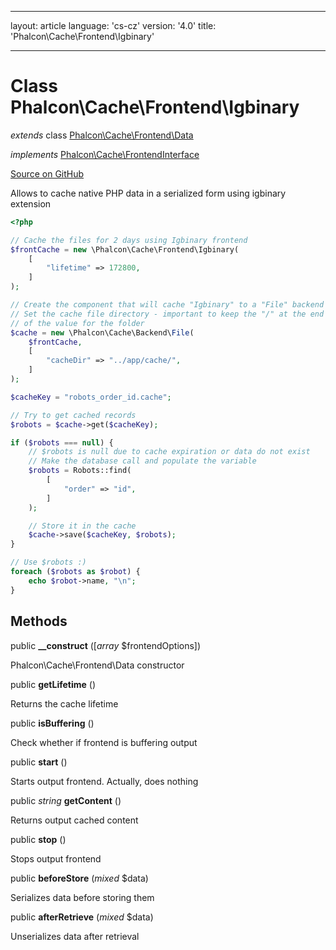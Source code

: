 * * *

layout: article language: 'cs-cz' version: '4.0' title: 'Phalcon\Cache\Frontend\Igbinary'

* * *

# Class **Phalcon\Cache\Frontend\Igbinary**

*extends* class [Phalcon\Cache\Frontend\Data](Phalcon_Cache_Frontend_Data)

*implements* [Phalcon\Cache\FrontendInterface](Phalcon_Cache_FrontendInterface)

<a href="https://github.com/phalcon/cphalcon/tree/v4.0.0/phalcon/cache/frontend/igbinary.zep" class="btn btn-default btn-sm">Source on GitHub</a>

Allows to cache native PHP data in a serialized form using igbinary extension

```php
<?php

// Cache the files for 2 days using Igbinary frontend
$frontCache = new \Phalcon\Cache\Frontend\Igbinary(
    [
        "lifetime" => 172800,
    ]
);

// Create the component that will cache "Igbinary" to a "File" backend
// Set the cache file directory - important to keep the "/" at the end of
// of the value for the folder
$cache = new \Phalcon\Cache\Backend\File(
    $frontCache,
    [
        "cacheDir" => "../app/cache/",
    ]
);

$cacheKey = "robots_order_id.cache";

// Try to get cached records
$robots = $cache->get($cacheKey);

if ($robots === null) {
    // $robots is null due to cache expiration or data do not exist
    // Make the database call and populate the variable
    $robots = Robots::find(
        [
            "order" => "id",
        ]
    );

    // Store it in the cache
    $cache->save($cacheKey, $robots);
}

// Use $robots :)
foreach ($robots as $robot) {
    echo $robot->name, "\n";
}

```

## Methods

public **__construct** ([*array* $frontendOptions])

Phalcon\Cache\Frontend\Data constructor

public **getLifetime** ()

Returns the cache lifetime

public **isBuffering** ()

Check whether if frontend is buffering output

public **start** ()

Starts output frontend. Actually, does nothing

public *string* **getContent** ()

Returns output cached content

public **stop** ()

Stops output frontend

public **beforeStore** (*mixed* $data)

Serializes data before storing them

public **afterRetrieve** (*mixed* $data)

Unserializes data after retrieval